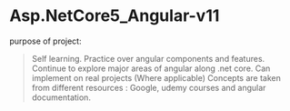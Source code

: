 # Asp.NetCore5_Angular-v11
purpose of project:
> Self learning.
> Practice over angular components and features.
> Continue to explore major areas of angular along .net core.
> Can implement on real projects (Where applicable)
Concepts are taken from different resources : 
> Google, udemy courses and angular documentation. 
